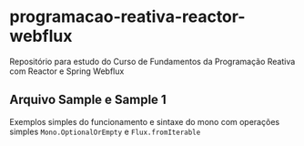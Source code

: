 # programacao-reativa-reactor-webflux
Repositório para estudo do Curso de Fundamentos da Programação Reativa com Reactor e Spring Webflux

## Arquivo Sample e Sample 1
Exemplos simples do funcionamento e sintaxe do mono com operações simples ``Mono.OptionalOrEmpty`` e ``Flux.fromIterable``


